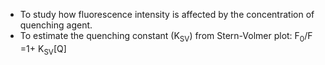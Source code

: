 - To study how fluorescence intensity is affected by the concentration of quenching agent.
- To estimate the quenching constant (K<sub>SV</sub>) from Stern-Volmer plot: F<sub>0</sub>/F =1+ K<sub>SV</sub>[Q]
